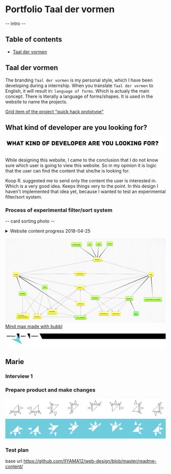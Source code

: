 # Portfolio Taal der vormen

-- intro --


## Table of contents
- [Taal der vormen](#taal-der-vormen)

## Taal der vormen
The branding `Taal der vormen` is my personal style, which I have been developing during a internship. When you translate `Taal der vormen` to English, it will result in: `language of forms`. Which is actualy the main concept. There is literally a language of forms/shapes. It is used in the website to name the projects.

[Grid item of the project "quick hack prototype"](readme-content/grid-item.png)


## What kind of developer are you looking for?

![what-kind-of-devloper-are-you-looking-for?](readme-content/what-kind-of-devloper-are-you-looking-for.png)

While designing this website, I came to the conclusion that I do not know sure which user is going to view this website. So in my opinion it is logic that the user can find the content that she/he is looking for.

Koop R. suggested me to send only the content the user is interested in. Which is a very good idea. Keeps things very to the point. In this design I haven't implemented that idea yet, because I wanted to test an experimental filter/sort system. 


### Process of experimental filter/sort system

-- card sorting photo --

<details>
    <summary>Website content progress <time>2018-04-25</time></summary>
    <img src="https://github.com/IIYAMA12/web-design/blob/master/readme-content/design-or-programming.png" alt="Design or programming">
    <img src="https://github.com/IIYAMA12/web-design/blob/master/readme-content/assembling.png" alt="Collecting project data">
    <img src="https://github.com/IIYAMA12/web-design/blob/master/readme-content/program-tags.png" alt="Programming tags">
</details>


![Mind map](readme-content/mindmap.png)
[Mind map made with bubbl](https://bubbl.us/)

![Navigation](readme-content/navigation-bar.png)


## Marie

### Interview 1


### Prepare product and make changes

![Loader outline](readme-content/loader-outline.png)
![Loader](readme-content/loader-fill.png)

### Test plan






base url
https://github.com/IIYAMA12/web-design/blob/master/readme-content/
